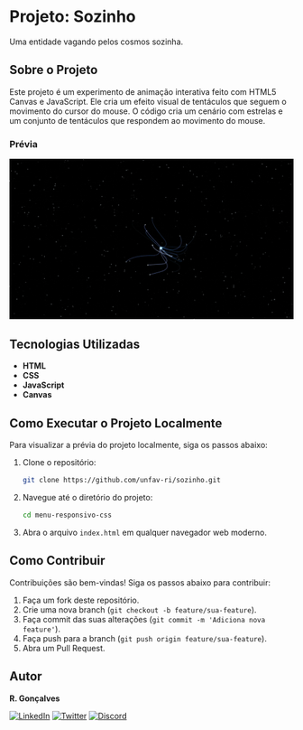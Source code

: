 # Projeto: Sozinho

Uma entidade vagando pelos cosmos sozinha.

## Sobre o Projeto

Este projeto é um experimento de animação interativa feito com HTML5 Canvas e JavaScript. Ele cria um efeito visual de tentáculos que seguem o movimento do cursor do mouse. O código cria um cenário com estrelas e um conjunto de tentáculos que respondem ao movimento do mouse.

### Prévia

<img src="https://github.com/unfav-ri/assets/blob/master/SOZINHO/sozinho.gif">

## Tecnologias Utilizadas

- **HTML**
- **CSS**
- **JavaScript**
- **Canvas**

## Como Executar o Projeto Localmente

Para visualizar a prévia do projeto localmente, siga os passos abaixo:

1. Clone o repositório:
    ```sh
    git clone https://github.com/unfav-ri/sozinho.git
    ```
2. Navegue até o diretório do projeto:
    ```sh
    cd menu-responsivo-css
    ```
3. Abra o arquivo `index.html` em qualquer navegador web moderno.

## Como Contribuir

Contribuições são bem-vindas! Siga os passos abaixo para contribuir:

1. Faça um fork deste repositório.
2. Crie uma nova branch (`git checkout -b feature/sua-feature`).
3. Faça commit das suas alterações (`git commit -m 'Adiciona nova feature'`).
4. Faça push para a branch (`git push origin feature/sua-feature`).
5. Abra um Pull Request.

## Autor

**R. Gonçalves**

[![LinkedIn](https://img.shields.io/badge/LinkedIn-0077B5?style=for-the-badge&logo=linkedin&logoColor=white)](https://www.linkedin.com/in/unic-ri/)
[![Twitter](https://img.shields.io/badge/Twitter-1DA1F2?style=for-the-badge&logo=twitter&logoColor=white)](https://twitter.com/unic_ri)
[![Discord](https://img.shields.io/badge/Discord-7289DA?style=for-the-badge&logo=discord&logoColor=white)](https://discord.com/users/210427541956198400)
